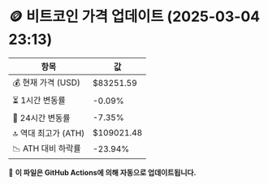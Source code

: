 # 🪙 비트코인 가격 업데이트 (2025-03-04 23:13)

| 항목                | 값 |
|--------------------|----------------|
| 💰 현재 가격 (USD) | $83251.59 |
| ⏳ 1시간 변동률    | -0.09% |
| 📆 24시간 변동률   | -7.35% |
| 🔝 역대 최고가 (ATH) | $109021.48 |
| 📉 ATH 대비 하락률 | -23.94% |

🔄 **이 파일은 GitHub Actions에 의해 자동으로 업데이트됩니다.**

